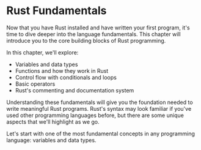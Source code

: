 # Rust Fundamentals

Now that you have Rust installed and have written your first program, it's time to dive deeper into the language fundamentals. This chapter will introduce you to the core building blocks of Rust programming.

In this chapter, we'll explore:

- Variables and data types
- Functions and how they work in Rust
- Control flow with conditionals and loops
- Basic operators
- Rust's commenting and documentation system

Understanding these fundamentals will give you the foundation needed to write meaningful Rust programs. Rust's syntax may look familiar if you've used other programming languages before, but there are some unique aspects that we'll highlight as we go.

Let's start with one of the most fundamental concepts in any programming language: variables and data types.
